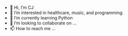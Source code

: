 - 👋 Hi, I’m CJ
- 👀 I’m interested in healthcare, music, and programming. 
- 🌱 I’m currently learning Python
- 💞️ I’m looking to collaborate on ...
- 📫 How to reach me ...

<!---
cjwalker2294/cjwalker2294 is a ✨ special ✨ repository because its `README.md` (this file) appears on your GitHub profile.
You can click the Preview link to take a look at your changes.
--->
